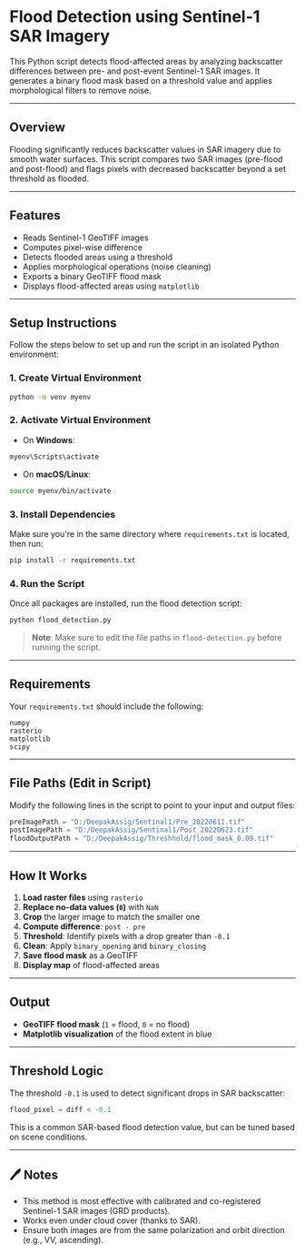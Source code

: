 # Flood Detection using Sentinel-1 SAR Imagery

This Python script detects flood-affected areas by analyzing backscatter differences between pre- and post-event Sentinel-1 SAR images. It generates a binary flood mask based on a threshold value and applies morphological filters to remove noise.

---

## Overview

Flooding significantly reduces backscatter values in SAR imagery due to smooth water surfaces. This script compares two SAR images (pre-flood and post-flood) and flags pixels with decreased backscatter beyond a set threshold as flooded.

---

## Features

- Reads Sentinel-1 GeoTIFF images
- Computes pixel-wise difference
- Detects flooded areas using a threshold
- Applies morphological operations (noise cleaning)
- Exports a binary GeoTIFF flood mask
- Displays flood-affected areas using `matplotlib`

---

## Setup Instructions

Follow the steps below to set up and run the script in an isolated Python environment:

### 1. Create Virtual Environment

```bash
python -m venv myenv
```

### 2. Activate Virtual Environment

- On **Windows**:

```bash
myenv\Scripts\activate
```

- On **macOS/Linux**:

```bash
source myenv/bin/activate
```

### 3. Install Dependencies

Make sure you're in the same directory where `requirements.txt` is located, then run:

```bash
pip install -r requirements.txt
```

### 4. Run the Script

Once all packages are installed, run the flood detection script:

```bash
python flood_detection.py
```

> **Note**: Make sure to edit the file paths in `flood-detection.py` before running the script.

---

## Requirements

Your `requirements.txt` should include the following:

```
numpy
rasterio
matplotlib
scipy
```

---

## File Paths (Edit in Script)

Modify the following lines in the script to point to your input and output files:

```python
preImagePath = "D:/DeepakAssig/Sentinal1/Pre_20220611.tif"
postImagePath = "D:/DeepakAssig/Sentinal1/Post_20220623.tif"
floodOutputPath = "D:/DeepakAssig/Threshhold/flood_mask_0.09.tif"
```

---

## How It Works

1. **Load raster files** using `rasterio`
2. **Replace no-data values (`0`)** with `NaN`
3. **Crop** the larger image to match the smaller one
4. **Compute difference**: `post - pre`
5. **Threshold**: Identify pixels with a drop greater than `-0.1`
6. **Clean**: Apply `binary_opening` and `binary_closing`
7. **Save flood mask** as a GeoTIFF
8. **Display map** of flood-affected areas

---

## Output

- **GeoTIFF flood mask** (`1` = flood, `0` = no flood)
- **Matplotlib visualization** of the flood extent in blue

---

## Threshold Logic

The threshold `-0.1` is used to detect significant drops in SAR backscatter:

```python
flood_pixel = diff < -0.1
```

This is a common SAR-based flood detection value, but can be tuned based on scene conditions.

---

## 🖊️ Notes

- This method is most effective with calibrated and co-registered Sentinel-1 SAR images (GRD products).
- Works even under cloud cover (thanks to SAR).
- Ensure both images are from the same polarization and orbit direction (e.g., VV, ascending).
